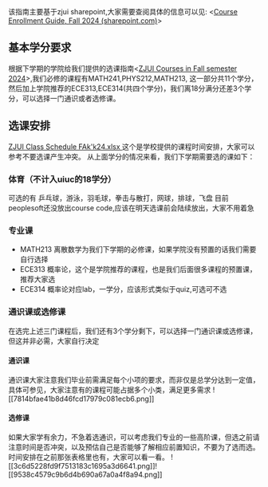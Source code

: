 该指南主要基于zjui sharepoint,大家需要查阅具体的信息可以见: <[Course Enrollment Guide, Fall 2024 (sharepoint.com)](https://zjuintl.sharepoint.com/sites/ZJUIUG/SitePages/Course-Enrollment-Guide,-Spring-2024(1).aspx)>
## 基本学分要求
根据下学期的学院给我们提供的选课指南<[ZJUI Courses in Fall semester 2024](https://zjuintl.sharepoint.com/sites/ZJUIUG/SitePages/ZJUI-Courses-in-Fall-semester-2024.aspx)>,我们必修的课程有MATH241,PHYS212,MATH213, 这一部分共11个学分，然后加上学院推荐的ECE313,ECE314(共四个学分)，我们离18分满分还差3个学分，可以选择一门通识或者选修课。
## 选课安排
[ZJUI Class Schedule FAk'k24.xlsx ](https://zjuintl.sharepoint.com/:x:/s/ZJUIUG/ET7FAm7x9ZxJitZHwnuWoQEBntAvf9xa6f3_n9kgQ4OGSw?e=ko9DoO)
这个是学校提供的课程时间安排，大家可以参考不要选课产生冲突。
从上面学分的情况来看，我们下学期需要选的课如下：
### 体育（不计入uiuc的18学分）
可选的有 乒乓球，游泳，羽毛球，拳击与散打，网球，排球，飞盘
目前peoplesoft还没放出course code,应该在明天选课前会陆续放出，大家不用着急
### 专业课
- MATH213 离散数学为我们下学期的必修课，如果学院没有预置的话我们需要自行选择
- ECE313 概率论，这个是学院推荐的课程，也是我们后面很多课程的预置课，推荐大家选
- ECE314 概率论对应lab，一学分，应该形式类似于quiz,可选可不选
### 通识课或选修课
在选完上述三门课程后，我们还有3个学分剩下，可以选择一门通识课或选修课，但这并非必需，大家自行决定
#### 通识课
通识课大家注意我们毕业前需满足每个小项的要求，而非仅是总学分达到一定值，具体可参见，大家注意有的课程可能占据多个小类，满足更多需求
![[7814bfae41b8d46fcd17979c081ecb6.png]]
#### 选修课
如果大家学有余力，不急着选通识，可以考虑我们专业的一些高阶课，但选之前请注意时间是否冲突，以及预估自己是否能够了解相应前置知识，不要为了选而选。时间安排在之前那张表格里也有，大家可以看一看。
![[3c6d5228fd9f7513183c1695a3d6641.png]]![[9538c4579c9b6d4b690a67a0a4f8a94.png]]